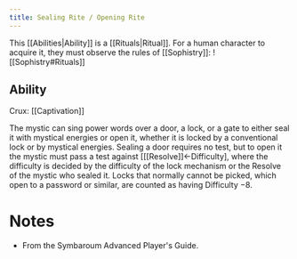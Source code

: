 ```yaml
---
title: Sealing Rite / Opening Rite
---
```

This [[Abilities|Ability]] is a [[Rituals|Ritual]]. For a human character to acquire it, they must observe the rules of [[Sophistry]]:
![[Sophistry#Rituals]]
## Ability
Crux: [[Captivation]]

The mystic can sing power words over a door, a lock, or a gate to either seal it with mystical energies or open it, whether it is locked by a conventional lock or by mystical energies. Sealing a door requires no test, but to open it the mystic must pass a test against \[[[Resolve]]←Difficulty\], where the difficulty is decided by the difficulty of the lock mechanism or the Resolve of the mystic who sealed it. Locks that normally cannot be picked, which open to a password or similar, are counted as having Difficulty −8.
# Notes
* From the Symbaroum Advanced Player's Guide.